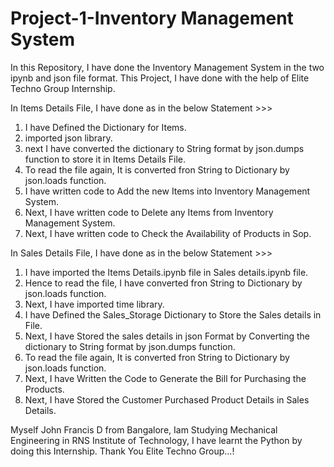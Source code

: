 # Project-1-Inventory Management System

In this Repository, I have done the Inventory Management System in the two ipynb and json file format. This Project, I have done with the help of Elite Techno Group Internship.

In Items Details File, I have done as in the below Statement >>>
1. I have Defined the Dictionary for Items.
2. imported json library.
3. next I have converted the dictionary to String format by json.dumps function to store it in Items Details File.
4. To read the file again, It is converted fron String to Dictionary by json.loads function.
5. I have written code to Add the new Items into Inventory Management System.
6. Next, I have written code to Delete any Items from Inventory Management System.
7. Next, I have written code to Check the Availability of Products in Sop.

In Sales Details File, I have done as in the below Statement >>>
1. I have imported the Items Details.ipynb file in Sales details.ipynb file.
2. Hence to read the file, I have converted fron String to Dictionary by json.loads function.
3. Next, I have imported time library.
4. I have Defined the Sales_Storage Dictionary to Store the Sales details in File.
5. Next, I have Stored the sales details in json Format by Converting the dictionary to String format by json.dumps function.
6. To read the file again, It is converted fron String to Dictionary by json.loads function.
7. Next, I have Written the Code to Generate the Bill for Purchasing the Products.
8. Next, I have Stored the Customer Purchased Product Details in Sales Details.

Myself John Francis D from Bangalore, Iam Studying Mechanical Engineering in RNS Institute of Technology, I have learnt the Python by doing this Internship. Thank You Elite Techno Group...!

